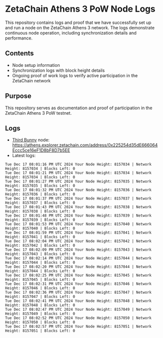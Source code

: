 # ZetaChain Athens 3 PoW Node Logs
This repository contains logs and proof that we have successfully set up and run a node on the ZetaChain Athens 3 network. The logs demonstrate continuous node operation, including synchronization details and performance.

## Contents
- Node setup information
- Synchronization logs with block height details
- Ongoing proof of work logs to verify active participation in the ZetaChain network

## Purpose
This repository serves as documentation and proof of participation in the ZetaChain Athens 3 PoW testnet.

## Logs

- [Third Bunny](https://thirdbunny.xyz/) node: https://athens.explorer.zetachain.com/address/0x225254d35dE666064Eccc5ce16eF1D8bF8D7b5EE
- Latest logs:
```
Tue Dec 17 08:01:16 PM UTC 2024 Your Node Height: 8157034 | Network Height: 8157034 | Blocks Left: 0
Tue Dec 17 08:01:21 PM UTC 2024 Your Node Height: 8157034 | Network Height: 8157034 | Blocks Left: 0
Tue Dec 17 08:01:27 PM UTC 2024 Your Node Height: 8157035 | Network Height: 8157035 | Blocks Left: 0
Tue Dec 17 08:01:32 PM UTC 2024 Your Node Height: 8157036 | Network Height: 8157036 | Blocks Left: 0
Tue Dec 17 08:01:37 PM UTC 2024 Your Node Height: 8157037 | Network Height: 8157037 | Blocks Left: 0
Tue Dec 17 08:01:43 PM UTC 2024 Your Node Height: 8157038 | Network Height: 8157038 | Blocks Left: 0
Tue Dec 17 08:01:48 PM UTC 2024 Your Node Height: 8157039 | Network Height: 8157039 | Blocks Left: 0
Tue Dec 17 08:01:53 PM UTC 2024 Your Node Height: 8157040 | Network Height: 8157040 | Blocks Left: 0
Tue Dec 17 08:01:59 PM UTC 2024 Your Node Height: 8157041 | Network Height: 8157041 | Blocks Left: 0
Tue Dec 17 08:02:04 PM UTC 2024 Your Node Height: 8157042 | Network Height: 8157042 | Blocks Left: 0
Tue Dec 17 08:02:09 PM UTC 2024 Your Node Height: 8157043 | Network Height: 8157043 | Blocks Left: 0
Tue Dec 17 08:02:14 PM UTC 2024 Your Node Height: 8157044 | Network Height: 8157044 | Blocks Left: 0
Tue Dec 17 08:02:20 PM UTC 2024 Your Node Height: 8157044 | Network Height: 8157044 | Blocks Left: 0
Tue Dec 17 08:02:25 PM UTC 2024 Your Node Height: 8157045 | Network Height: 8157045 | Blocks Left: 0
Tue Dec 17 08:02:31 PM UTC 2024 Your Node Height: 8157046 | Network Height: 8157046 | Blocks Left: 0
Tue Dec 17 08:02:36 PM UTC 2024 Your Node Height: 8157047 | Network Height: 8157047 | Blocks Left: 0
Tue Dec 17 08:02:41 PM UTC 2024 Your Node Height: 8157048 | Network Height: 8157048 | Blocks Left: 0
Tue Dec 17 08:02:47 PM UTC 2024 Your Node Height: 8157049 | Network Height: 8157049 | Blocks Left: 0
Tue Dec 17 08:02:52 PM UTC 2024 Your Node Height: 8157050 | Network Height: 8157050 | Blocks Left: 0
Tue Dec 17 08:02:57 PM UTC 2024 Your Node Height: 8157051 | Network Height: 8157051 | Blocks Left: 0
```
